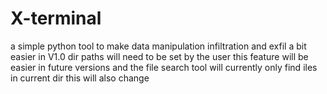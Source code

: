 # X-terminal
a simple python tool to make data manipulation infiltration and exfil a bit easier in  V1.0 dir paths will need to be set by the user this feature will be easier in future versions and the file search tool will currently only find iles in current dir this will also change
